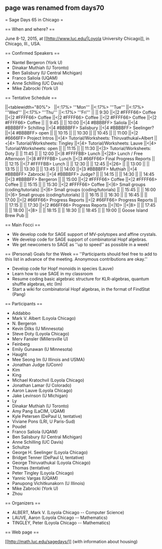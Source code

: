 ## page was renamed from days70
= Sage Days 65 in Chicago =

== When and where? ==

June 8-12, 2015, at [[http://www.luc.edu/|Loyola University Chicago]], in Chicago, Ill., USA.

== Confirmed Speakers ==
 * Nantel Bergeron (York U)
 * Dinakar Muthiah (U Toronto)
 * Ben Salisbury (U Central Michigan)
 * Franco Saliola (UQAM)
 * Anne Schilling (UC Davis)
 * Mike Zabrocki (York U)

== Tentative Schedule ==

||<tablewidth="80%"> &nbsp; ||<:17%> '''Mon''' ||<:17%> '''Tue''' ||<:17%> '''Wed''' ||<:17%> '''Thu''' ||<:17%> '''Fri''' ||
|| 9:30 ||<|2 #FFFF66> Coffee ||<|2 #FFFF66> Coffee ||<|2 #FFFF66> Coffee ||<|2 #FFFF66> Coffee ||<|2 #FFFF66> Coffee ||
|| 9:45 ||
|| 10:00 ||<|4 #BBBBFF> Saliola ||<|4 #BBBBFF> Schilling ||<|4 #BBBBFF> Salisbury ||<|4 #BBBBFF> Seelinger? ||<|4 #BBBBFF> open ||
|| 10:15 ||
|| 10:30 ||
|| 10:45 ||
|| 11:00 ||<|2 #6666FF> Project Intros ||<|4> Tutorial/Worksheets: Thiruvathukal+Albert ||<|4> Tutorial/Worksheets: Tingley ||<|4> Tutorial/Worksheets: Lauve ||<|4> Tutorial/Worksheets: open ||
|| 11:15 ||
|| 11:30 ||<|3> Tutorial/Worksheets: Doty ||
|| 11:45 ||
|| 12:00 ||<|8 #FFFFBB> Lunch ||<|28> Lunch / Free Afternoon ||<|8 #FFFFBB> Lunch ||<|3 #66FF66> Final Progress Reports ||
|| 12:15 ||<|7 #FFFFBB> Lunch ||
|| 12:30 ||
|| 12:45 ||<|26>  ||
|| 13:00 ||
|| 13:15 ||
|| 13:30 ||
|| 13:45 ||
|| 14:00 ||<|3 #BBBBFF> Muthiah ||<|4 #BBBBFF> Zabrocki ||<|4 #BBBBFF> Judge? ||
|| 14:15 ||
|| 14:30 ||
|| 14:45 ||<|3 #BBBBFF> Bergeron ||
|| 15:00 ||<|2 #FFFF66> Coffee ||<|2 #FFFF66> Coffee ||
|| 15:15 ||
|| 15:30 ||<|2 #FFFF66> Coffee ||<|6> Small groups (coding/tutorials) ||<|6> Small groups (coding/tutorials) ||
|| 15:45 ||
|| 16:00 ||<|6> Small groups (coding/tutorials) ||
|| 16:15 ||
|| 16:30 ||
|| 16:45 ||
|| 17:00 ||<|2 #66FF66> Progress Reports ||<|2 #66FF66> Progress Reports ||
|| 17:15 ||
|| 17:30 ||<|2 #66FF66> Progress Reports ||<|10>  ||<|8>  ||
|| 17:45 ||
|| 18:00 ||<|8>  ||
|| 18:15 ||
|| 18:30 ||
|| 18:45 ||
|| 19:00 || Goose Island Brew Pub ||


== Main Focci ==
 * We develop code for SAGE support of MV-polytopes and affine crystals.
 * We develop code for SAGE support of combinatorial Hopf algebras.
 * We get newcomers to SAGE as ''up to speed'' as possible in a week! 

== (Personal) Goals for the Week ==
''Participants should feel free to add to this list in advance of the meeting. Anonymous contributions are okay.''

 * Develop code for Hopf monoids in species (Lauve) 
 * Learn how to use SAGE in my classroom 
 * Resume coding basic algebraic structure for KLR-algebras, quantum shuffle algebras, etc (Im) 
 * Start a wiki for combinatorial Hopf algebras, in the format of FindStat (Pang)


== Participants ==
 * Addabbo
 * Mark V. Albert (Loyola Chicago)
 * N. Bergeron
 * Kevin Dilks (U Minnesota)
 * Steve Doty (Loyola Chicago)
 * Merv Fansler (Millersville U)
 * Feinberg
 * Emily Gunawan (U Minnesota)
 * Haught
 * Mee Seong Im (U Illinois and USMA)
 * Jonathan Judge (UConn)
 * Kim
 * King
 * Michael Kratochvil (Loyola Chicago)
 * Jonathan Lamar (U Colorado)
 * Aaron Lauve (Loyola Chicago)
 * Jake Levinson (U Michigan)
 * Ly
 * Dinakar Muthiah (U Toronto)
 * Amy Pang (LaCIM, UQAM)
 * Kyle Petersen (DePaul U, tentative)
 * Viviane Pons (LRI, U Paris-Sud)
 * Poudel
 * Franco Saliola (UQAM)
 * Ben Salisbury (U Central Michigan)
 * Anne Schilling (UC Davis)
 * Schultze
 * George H. Seelinger (Loyola Chicago)
 * Bridget Tenner (DePaul U, tentative)
 * George Thiruvathukal (Loyola Chicago)
 * Thomas (tentative)
 * Peter Tingley (Loyola Chicago)
 * Yannic Vargas (UQAM)
 * Panupong Vichitkunakorn (U Illinois)
 * Mike Zabrocki (York U)
 * Zhou



== Organizers ==

  * ALBERT, Mark V. (Loyola Chicago -- Computer Science)
  * LAUVE, Aaron (Loyola Chicago -- Mathematics)
  * TINGLEY, Peter (Loyola Chicago -- Mathematics)

== Web page ==

[[http://math.luc.edu/sagedays/]]  (with information about housing)

